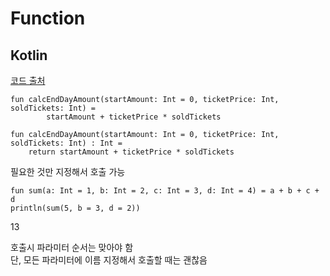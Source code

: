 # Function

## Kotlin 


[코드 출처](https://hyperskill.org/tracks/18)
```
fun calcEndDayAmount(startAmount: Int = 0, ticketPrice: Int, soldTickets: Int) =
        startAmount + ticketPrice * soldTickets
```
```
fun calcEndDayAmount(startAmount: Int = 0, ticketPrice: Int, soldTickets: Int) : Int =
    return startAmount + ticketPrice * soldTickets
```

필요한 것만 지정해서 호출 가능   
```
fun sum(a: Int = 1, b: Int = 2, c: Int = 3, d: Int = 4) = a + b + c + d
println(sum(5, b = 3, d = 2))   
```
13
   
호출시 파라미터 순서는 맞아야 함    
단, 모든 파라미터에 이름 지정해서 호출할 때는 괜찮음 


